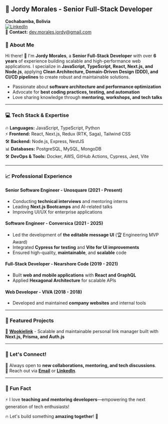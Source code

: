 ## 🚀 Jordy Morales - Senior Full-Stack Developer  
**Cochabamba, Bolivia**  
[![LinkedIn](https://img.shields.io/badge/LinkedIn-Connect-blue?style=flat&logo=linkedin)](https://www.linkedin.com/in/jordymorales/)  
📧 **Contact:** dev.morales.jordy@gmail.com  

### 🌟 About Me
Hi there! 👋 I'm **Jordy Morales**, a **Senior Full-Stack Developer** with over **6 years** of experience building scalable and high-performance web applications. I specialize in **JavaScript, TypeScript, React, Next.js, and Node.js**, applying **Clean Architecture, Domain-Driven Design (DDD), and CI/CD pipelines** to create robust and maintainable solutions.

- Passionate about **software architecture and performance optimization**  
- Advocate for **best coding practices, testing, and automation**  
- Love sharing knowledge through **mentoring, workshops, and tech talks**  

---

### 💻 Tech Stack & Expertise
🔥 **Languages:** JavaScript, TypeScript, Python  
⚡ **Frontend:** React, Next.js, Redux (RTK, Saga), Tailwind CSS  
🛠 **Backend:** Node.js, Express, NestJS  
📊 **Databases:** PostgreSQL, MySQL, MongoDB  
🛠 **DevOps & Tools:** Docker, AWS, GitHub Actions, Cypress, Jest, Vite  

---

### 📈 Professional Experience
#### Senior Software Engineer - Unosquare (2021 - Present)
- Conducting **technical interviews** and mentoring interns  
- Leading **Next.js Bootcamps** and AI-related talks  
- Improving UI/UX for enterprise applications  

#### Software Engineer - Conversica (2021 - 2025)
- Led the development of **the editable message UI** (🏆 Engineering MVP Award)  
- Integrated **Cypress for testing** and **Vite for UI improvements**  
- Ensured high-quality, **maintainable**, and **scalable** code  

#### Full-Stack Developer - Nearshore Code (2019 - 2021)
- Built **web and mobile applications** with **React and GraphQL**  
- Applied **Hexagonal Architecture** for scalable APIs  

#### Web Developer - VIVA (2018 - 2018)
- Developed and maintained **company websites** and internal tools  

---

### 📌 Featured Projects
🚀 **[Wookielink](https://github.com/2jsdev/wookielink)** - Scalable and maintainable personal link manager built with **Next.js, Prisma, and Auth.js**  

---

### 📢 Let's Connect!
💬 Always open to **new collaborations, mentoring, and tech discussions**.  
📧 Reach out via **[Email](mailto:dev.morales.jordy@gmail.com)** or **[LinkedIn](https://www.linkedin.com/in/jordymorales/)**.  

---

### 🎯 Fun Fact
⚡ I love **teaching and mentoring developers**—empowering the next generation of tech enthusiasts!  

🔥 Let's build something **amazing together**! 🚀  
